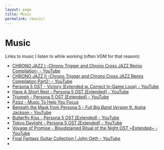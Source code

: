 ```yaml
---
layout: page
title: Music
permalink: /music/
---
```


# Music

Links to music I listen to while working (often VGM for that reason):

- [CHRONO JAZZ I -Chrono Trigger and Chrono Cross JAZZ Remix Compilation- - YouTube](https://www.youtube.com/watch?v=ZRPU14skoHg)
- [CHRONO JAZZ II -Chrono Trigger and Chrono Cross JAZZ Remix Compilation Part2- - YouTube](https://www.youtube.com/watch?v=AECX7omi-lc)
- [Persona 5 OST - Victory (Extended w. Correct In-Game Loop) - YouTube](https://www.youtube.com/watch?v=Ec4YbVP9R-A)
- [Have A Short Rest - Persona 5 OST [Extended] - YouTube](https://www.youtube.com/watch?v=jU44Lx_jCFo)
- [Triumph - Persona 5 OST [Extended] - YouTube](https://www.youtube.com/watch?v=JTny2jNoqc0)
- [Pzizz - Music To Help You Focus](https://focus.pzizz.com/)
- [Beneath the Mask from Persona 5 - *Full Big Band Version* ft. Aisha Jackson - YouTube](https://www.youtube.com/watch?v=cXEG3P12_LE)
- [Butterfly Kiss - Persona 5 OST [Extended] - YouTube](https://www.youtube.com/watch?v=Do5KL9AEcTw)
- [Tokyo Daylight - Persona 5 OST [Extended] - YouTube](https://www.youtube.com/watch?v=yum1o3S0COo)
- [Voyage of Promise - Bloodstained Ritual of the Night OST ~Extended~ - YouTube](https://www.youtube.com/watch?v=2ccf-YzKyVg)
- [Final Fantasy Guitar Collection | John Oeth - YouTube](https://www.youtube.com/watch?v=2ccf-YzKyVg)
- 
